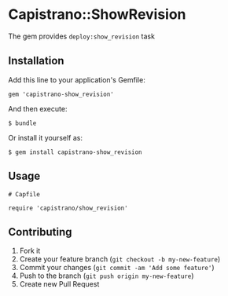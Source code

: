 # Capistrano::ShowRevision

The gem provides `deploy:show_revision` task

## Installation

Add this line to your application's Gemfile:

    gem 'capistrano-show_revision'

And then execute:

    $ bundle

Or install it yourself as:

    $ gem install capistrano-show_revision

## Usage

```
# Capfile

require 'capistrano/show_revision'
```

## Contributing

1. Fork it
2. Create your feature branch (`git checkout -b my-new-feature`)
3. Commit your changes (`git commit -am 'Add some feature'`)
4. Push to the branch (`git push origin my-new-feature`)
5. Create new Pull Request
